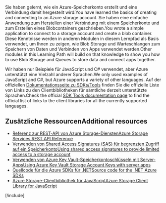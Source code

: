 <span data-ttu-id="0ec20-101">Sie haben gelernt, wie ein Azure-Speicherkonto erstellt und eine Verbindung damit hergestellt wird.</span><span class="sxs-lookup"><span data-stu-id="0ec20-101">You have learned the basics of creating and connecting to an Azure storage account.</span></span> <span data-ttu-id="0ec20-102">Sie haben eine einfache Anwendung zum Herstellen einer Verbindung mit einem Speicherkonto und zum Erstellen eines Blobcontainers geschrieben.</span><span class="sxs-lookup"><span data-stu-id="0ec20-102">You wrote a simple application to connect to a storage account and create a blob container.</span></span> <span data-ttu-id="0ec20-103">Diese Kenntnisse werden in anderen Modulen in diesem Lernpfad als Basis verwendet, um Ihnen zu zeigen, wie Blob Storage und Warteschlangen zum Speichern von Daten und Verbinden von Apps verwendet werden.</span><span class="sxs-lookup"><span data-stu-id="0ec20-103">Other modules in this Learning Path will build on that knowledge to show you how to use Blob Storage and Queues to store data and connect apps together.</span></span>

<span data-ttu-id="0ec20-104">Wir haben nur Beispiele für JavaScript und C# verwendet, aber Azure unterstützt eine Vielzahl anderer Sprachen.</span><span class="sxs-lookup"><span data-stu-id="0ec20-104">We only used examples of JavaScript and C#, but Azure supports a variety of other languages.</span></span> <span data-ttu-id="0ec20-105">Auf der offiziellen [Dokumentationsseite zu SDKs/Tools](https://docs.microsoft.com/azure/#pivot=sdkstools) finden Sie die offizielle Liste von Links zu den Clientbibliotheken für sämtliche derzeit unterstützte Sprachen.</span><span class="sxs-lookup"><span data-stu-id="0ec20-105">Check the official [SDK Tools documentation page](https://docs.microsoft.com/azure/#pivot=sdkstools) to find the official list of links to the client libraries for all the currently supported languages.</span></span>

## <a name="additional-resources"></a><span data-ttu-id="0ec20-106">Zusätzliche Ressourcen</span><span class="sxs-lookup"><span data-stu-id="0ec20-106">Additional resources</span></span>

- [<span data-ttu-id="0ec20-107">Referenz zur REST-API von Azure Storage-Diensten</span><span class="sxs-lookup"><span data-stu-id="0ec20-107">Azure Storage Services REST API Reference</span></span>](https://docs.microsoft.com/rest/api/storageservices/)
- [<span data-ttu-id="0ec20-108">Verwenden von Shared Access Signatures (SAS) für begrenzten Zugriff auf ein Speicherkonto</span><span class="sxs-lookup"><span data-stu-id="0ec20-108">Using shared access signatures to provide limited access to a storage account</span></span>](https://docs.microsoft.com/azure/storage/common/storage-dotnet-shared-access-signature-part-1)
- [<span data-ttu-id="0ec20-109">Verwenden von Azure Key Vault-Speicherkontoschlüsseln mit Server-Apps</span><span class="sxs-lookup"><span data-stu-id="0ec20-109">Using Azure Key Vault Storage Account Keys with server apps</span></span>](https://docs.microsoft.com/azure/key-vault/key-vault-ovw-storage-keys)
- [<span data-ttu-id="0ec20-110">Quellcode für die Azure SDKs für .NET</span><span class="sxs-lookup"><span data-stu-id="0ec20-110">Source code for the .NET Azure SDKs</span></span>](https://github.com/Azure/azure-sdk-for-net)
- [<span data-ttu-id="0ec20-111">Azure Storage-Clientbibliothek für JavaScript</span><span class="sxs-lookup"><span data-stu-id="0ec20-111">Azure Storage Client Library for JavaScript</span></span>](https://github.com/Azure/azure-storage-node#azure-storage-javascript-client-library-for-browsers)

[!include[](../../../includes/azure-sandbox-cleanup.md)]
